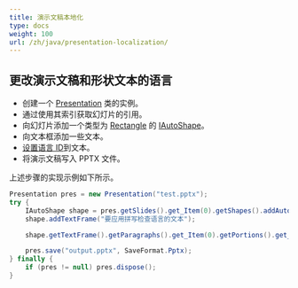 ```yaml
---
title: 演示文稿本地化
type: docs
weight: 100
url: /zh/java/presentation-localization/
---
```


## **更改演示文稿和形状文本的语言**
- 创建一个 [Presentation](https://reference.aspose.com/slides/java/com.aspose.slides/Presentation) 类的实例。
- 通过使用其索引获取幻灯片的引用。
- 向幻灯片添加一个类型为 [Rectangle](https://reference.aspose.com/slides/java/com.aspose.slides/ShapeType#Rectangle) 的 [IAutoShape](https://reference.aspose.com/slides/java/com.aspose.slides/IAutoShape)。
- 向文本框添加一些文本。
- [设置语言 ID](https://reference.aspose.com/slides/java/com.aspose.slides/IBasePortionFormat#setLanguageId-java.lang.String-)到文本。
- 将演示文稿写入 PPTX 文件。

上述步骤的实现示例如下所示。

```java
Presentation pres = new Presentation("test.pptx");
try {
    IAutoShape shape = pres.getSlides().get_Item(0).getShapes().addAutoShape(ShapeType.Rectangle, 50, 50, 200, 50);
    shape.addTextFrame("要应用拼写检查语言的文本");

    shape.getTextFrame().getParagraphs().get_Item(0).getPortions().get_Item(0).getPortionFormat().setLanguageId("en-EN");

    pres.save("output.pptx", SaveFormat.Pptx);
} finally {
    if (pres != null) pres.dispose();
}
```